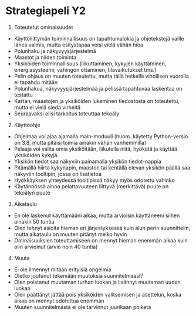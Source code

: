 # Strategiapeli Y2

1. Toteutetut ominaisuudet
  
  - Käyttöliittymän toiminnallisuus on tapahtumalokia ja ohjetekstejä vaille lähes valmis, mutta esitystapaa voisi vielä vähän hioa
  - Polunhaku ja näkyvyysjärjestelmä
  - Maastot ja niiden toiminta
  - Yksiköiden toiminnallisuus (liikuttaminen, kykyjen käyttäminen, energiasysteemi, vahingon ottaminen, tilavaikutukset tms.)
  - Pelin ohjaus on muuten toteutettu, mutta tällä hetkellä vihollisen vuorolla ei tapahdu mitään
  - Polunhakua, näkyvyysjärjestelmää ja pelissä tapahtuvaa laskentaa on testattu
  - Kartan, maastojen ja yksiköiden lukeminen tiedostosta on toteutettu, mutta ei vielä siedä virheitä
  - Seuraavaksi olisi tarkoitus toteuttaa tekoäly

2. Käyttöohje

  - Ohjelmaa voi ajaa ajamalla main-moduuli (huom. käytetty Python-versio on 3.8, mutta pitäisi toimia ainakin vähän vanhemmilla)
  - Pelaaja voi valita omia yksiköitään, liikutella niitä, hyökätä ja käyttää yksiköiden kykyjä. 
  - Yksikön tiedot saa näkyviin painamalla yksikön tiedot-nappia
  - Pitämällä hiirtä kykynapin, maaston tai kentällä olevan yksikön päällä saa näkyviin tooltipin, jossa on lisätietoa
  - Hyökkäyksen yhteydessä tooltipissä näkyy myös odotettu vahinko
  - Käytännössä ainoa pelattavuuteen liittyvä (merkittävä) puute on tekoälyn puute

3. Aikataulu

  - En ole laskenut käyttämääni aikaa, mutta arvioisin käyttäneeni siihen ainakin 50 tuntia
  - Olen tehnyt asioita hieman eri järjestyksessä kuin alun perin suunnittelin, mutta aikataulu on muuten pitänyt melko hyvin
  - Ominaisuuksien toteuttamiseen on mennyt hieman enemmän aikaa kuin olin arvioinut (arvio noin 40 tuntia)

4. Muuta

  - Ei ole ilmennyt mitään erityisiä ongelmia
  - Oletko joutunut tekemään muutoksia suunnitelmaasi?
  - Olen poistanut muutaman turhan luokan ja lisännyt muutaman uuden luokan
  - Olen päättänyt jättää pois yksiköiden valitsemisen ja asettelun, koska aikaa on mennyt odotettua enemmän
  - Muuten suunnitelmasta ei ole tarvinnut juurikaan poiketa
